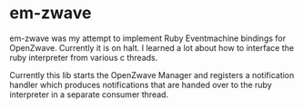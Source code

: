 # em-zwave

em-zwave was my attempt to implement Ruby Eventmachine bindings for
OpenZwave. Currently it is on halt. I learned a lot about how to
interface the ruby interpreter from various c threads.

Currently this lib starts the OpenZwave Manager and registers a
notification handler which produces notifications that are handed over
to the ruby interpreter in a separate consumer thread.
